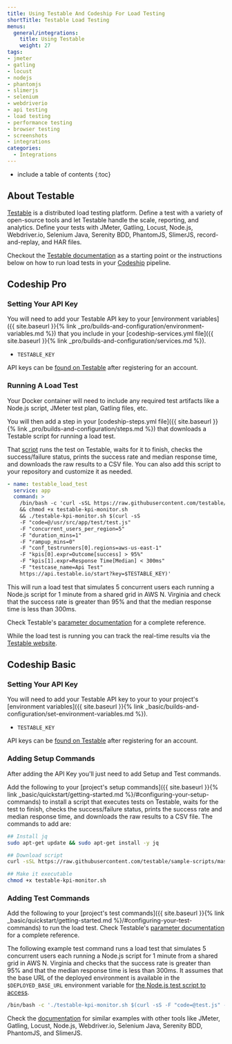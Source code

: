 ```yaml
---
title: Using Testable And Codeship For Load Testing
shortTitle: Testable Load Testing
menus:
  general/integrations:
    title: Using Testable
    weight: 27
tags:
- jmeter
- gatling
- locust
- nodejs
- phantomjs
- slimerjs
- selenium
- webdriverio
- api testing
- load testing
- performance testing
- browser testing
- screenshots
- integrations
categories:
  - Integrations
---
```


* include a table of contents
{:toc}

## About Testable

[Testable](https://testable.io) is a distributed load testing platform. Define a test with a variety of open-source tools and let Testable handle the scale, reporting, and analytics. Define your tests with  JMeter, Gatling, Locust, Node.js, Webdriver.io, Selenium Java, Serenity BDD, PhantomJS, SlimerJS, record-and-replay, and HAR files.

Checkout the [Testable documentation](https://docs.testable.io) as a starting point or the instructions below on how to run load tests in your [Codeship](https://codeship.com) pipeline.

## Codeship Pro

### Setting Your API Key

You will need to add your Testable API key to your [environment variables]({{ site.baseurl }}{% link _pro/builds-and-configuration/environment-variables.md %}) that you include in your [codeship-services.yml file]({{ site.baseurl }}{% link _pro/builds-and-configuration/services.md %}).

- `TESTABLE_KEY`

API keys can be [found on Testable](https://a.testable.io/account/api-keys) after registering for an account.

### Running A Load Test

Your Docker container will need to include any required test artifacts like a Node.js script, JMeter test plan, Gatling files, etc.

You will then add a step in your [codeship-steps.yml file]({{ site.baseurl }}{% link _pro/builds-and-configuration/steps.md %}) that downloads a Testable script for running a load test.

That [script](https://raw.githubusercontent.com/testable/sample-scripts/master/testable-kpi-monitor.sh) runs the test on Testable, waits for it to finish, checks the success/failure status, prints the success rate and median response time, and downloads the raw results to a CSV file. You can also add this script to your repository and customize it as needed.

```yaml
- name: testable_load_test
  service: app
  command: >
    /bin/bash -c 'curl -sSL https://raw.githubusercontent.com/testable/sample-scripts/master/testable-kpi-monitor.sh > testable-kpi-monitor.sh
    && chmod +x testable-kpi-monitor.sh
    && ./testable-kpi-monitor.sh $(curl -sS
    -F "code=@/usr/src/app/test/test.js"
    -F "concurrent_users_per_region=5"
    -F "duration_mins=1"
    -F "rampup_mins=0"
    -F "conf_testrunners[0].regions=aws-us-east-1"
    -F "kpis[0].expr=Outcome[success] > 95%"
    -F "kpis[1].expr=Response Time[Median] < 300ms"
    -F "testcase_name=Api Test"
    https://api.testable.io/start?key=$TESTABLE_KEY)'
```

This will run a load test that simulates 5 concurrent users each running a Node.js script for 1 minute from a shared grid in AWS N. Virginia and check that the success rate is greater than 95% and that the median response time is less than 300ms.

Check Testable's [parameter documentation](https://docs.testable.io/api/simple.html) for a complete reference.

While the load test is running you can track the real-time results via the [Testable website](https://a.testable.io).

## Codeship Basic

### Setting Your API Key

You will need to add your Testable API key to your to your project's [environment variables]({{ site.baseurl }}{% link _basic/builds-and-configuration/set-environment-variables.md %}).

- `TESTABLE_KEY`

API keys can be [found on Testable](https://a.testable.io/account/api-keys) after registering for an account.

### Adding Setup Commands

After adding the API Key you'll just need to add Setup and Test commands.

Add the following to your [project's setup commands]({{ site.baseurl }}{% link _basic/quickstart/getting-started.md %}/#configuring-your-setup-commands) to install a script that executes tests on Testable, waits for the test to finish, checks the success/failure status, prints the success rate and median response time, and downloads the raw results to a CSV file. The commands to add are:

```bash
## Install jq
sudo apt-get update && sudo apt-get install -y jq

## Download script
curl -sSL https://raw.githubusercontent.com/testable/sample-scripts/master/testable-kpi-monitor.sh > testable-kpi-monitor.sh

## Make it executable
chmod +x testable-kpi-monitor.sh
```

### Adding Test Commands

Add the following to your [project's test commands]({{ site.baseurl }}{% link _basic/quickstart/getting-started.md %}/#configuring-your-test-commands) to run the load test.  Check Testable's [parameter documentation](https://docs.testable.io/api/simple.html) for a complete reference.  

The following example test command runs a load test that simulates 5 concurrent users each running a Node.js script for 1 minute from a shared grid in AWS N. Virginia and checks that the success rate is greater than 95% and that the median response time is less than 300ms. It assumes that the base URL of the deployed environment is available in the `$DEPLOYED_BASE_URL` environment variable for [the Node.js test script to access](https://docs.testable.io/guides/scenario-params.html).

```bash
/bin/bash -c './testable-kpi-monitor.sh $(curl -sS -F "code=@test.js" -F "params[baseUrl]=${DEPLOYED_BASE_URL}" -F "concurrent_users_per_region=5" -F "duration_mins=1" -F "rampup_mins=0" -F "conf_testrunners[0].regions=aws-us-east-1" -F "kpis[0].expr=Outcome[success] > 95%" -F "kpis[1].expr=Response Time[Median] < 300ms" -F "testcase_name=Api Test" https://api.testable.io/start?key=${TESTABLE_KEY})'
```

Check the [documentation](https://docs.testable.io/api/simple.html) for similar examples with other tools like JMeter, Gatling, Locust, Node.js, Webdriver.io, Selenium Java, Serenity BDD, PhantomJS, and SlimerJS.
